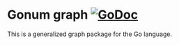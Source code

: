 # Gonum graph [![GoDoc](https://godoc.org/github.com/wailovet/goincv/third/gonum.org/v1/gonum/graph?status.svg)](https://godoc.org/github.com/wailovet/goincv/third/gonum.org/v1/gonum/graph)

This is a generalized graph package for the Go language.
